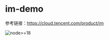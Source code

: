 # im-demo

参考链接：https://cloud.tencent.com/product/im

![node>=18](https://img.shields.io/badge/node-18.10.0-green.svg)

